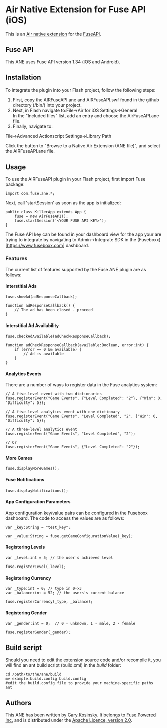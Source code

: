 Air Native Extension for Fuse API (iOS)
======================================

This is an [Air native extension](http://www.adobe.com/devnet/air/native-extensions-for-air.html) for the [FuseAPI](http://www.fuseboxx.com).

Fuse API
---------

This ANE uses Fuse API version 1.34 (iOS and Android).

Installation
---------

To integrate the plugin into your Flash project, follow the following steps:

1.  First, copy the AIRFuseAPI.ane and AIRFuseAPI.swf found in the github directory (/bin/) into your project.
2.  Next, in Flash navigate to:<rr />File->Air for iOS Settings->General<br />In the "Included files" list, add an entry and choose the AirFuseAPI.ane file.
3.  Finally, navigate to:

File->Advanced Actionscript Settings->Library Path

Click the button to "Browse to a Native Air Extension (ANE file)", and select the AIRFuseAPI.ane file.


Usage
---------

To use the AIRFuseAPI plugin in your Flash project, first import Fuse package: 

    import com.fuse.ane.*;

Next, call 'startSession' as soon as the app is initialized:

    public class KillerApp extends App {
        fuse = new AirFuseAPI();
        fuse.startSession('<YOUR FUSE API KEY>');
    }

The Fuse API key can be found in your dashboard view for the app your are trying to integrate by navigating to Admin->Integrate SDK in the (Fuseboxx)[https://www.fuseboxx.com] dashboard.


### Features ####

The current list of features supported by the Fuse ANE plugin are as follows:

#### Interstitial Ads ####

    fuse.showAd(adResponseCallback);

    function adResponseCallback() {
        // The ad has been closed - proceed
    }

#### Interstitial Ad Availability ####
    
    fuse.checkAdAvailable(adCheckResponseCallback);

    function adCheckResponseCallback(available:Boolean, error:int) {
        if (error == 0 && available) {
            // Ad is available
        }
    }


#### Analytics Events ####

There are a number of ways to register data in the Fuse analytics system:

    // A five-level event with two dictionaries
    fuse.registerEvent("Game Events", {"Level Completed": "2"}, {"Win": 0, "Difficulty": 5});
    
    // A five-level analytics event with one dictionary
    fuse.registerEvent("Game Events", "Level Completed", "2", {"Win": 0, "Difficulty": 5});

    // A three-level analytics event
    fuse.registerEvent("Game Events", "Level Completed", "2");
    
    // Or
    fuse.registerEvent("Game Events", {"Level Completed": "2"});

#### More Games ####

    fuse.displayMoreGames();
    
    
#### Fuse Notifications ####

    fuse.displayNotifications();


#### App Configuration Parameters ####

App configuration key/value pairs can be configured in the Fuseboxx dashboard.  The code to access the values are as follows:

    var _key:String = "test_key";
    
    var _value:String = fuse.getGameConfigurationValue(_key);


#### Registering Levels ####

    var _level:int = 5; // the user's achieved level
    
    fuse.registerLevel(_level);


#### Registering Currency ####

    var _type:int = 0; // type in 0->3
    var _balance:int = 52; // the users's current balance
    
    fuse.registerCurrency(_type, _balance);
    

#### Registering Gender ####

    var _gender:int = 0;  // 0 - unknown, 1 - male, 2 - female
    
    fuse.registerGender(_gender);


Build script
---------

Should you need to edit the extension source code and/or recompile it, you will find an ant build script (build.xml) in the *build* folder:

    cd /path/to/the/ane/build
    mv example.build.config build.config
    #edit the build.config file to provide your machine-specific paths
    ant


Authors
------

This ANE has been written by [Gary Kosinsky](http://www.fuseboxx.com). It belongs to [Fuse Powered Inc.](http://www.fusepowered.com) and is distributed under the [Apache Licence, version 2.0](http://www.apache.org/licenses/LICENSE-2.0).
